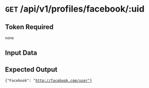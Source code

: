 # <code>GET</code> /api/v1/profiles/facebook/:uid

## Token Required
	none

## Input Data

## Expected Output

 <code>{"Facebook": "http://facebook.com/user"}</code>